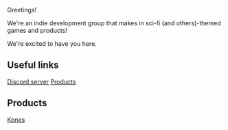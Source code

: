 Greetings!

We're an indie development group that makes in sci-fi (and others)-themed games and products!

We're excited to have you here.

## Useful links

[Discord server](https://discord.gg/rufM3yyXsx)
[Products](CozyAzure-Development.github.io/#Products)

## Products
[Kones](https://github.com/CozyAzure-Development/Kones)
